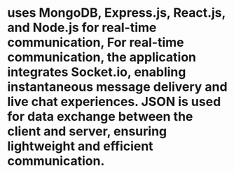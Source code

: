 #  uses MongoDB, Express.js, React.js, and Node.js for real-time communication, For real-time communication, the application integrates Socket.io, enabling instantaneous message delivery and live chat experiences. JSON is used for data exchange between the client and server, ensuring lightweight and efficient communication.
